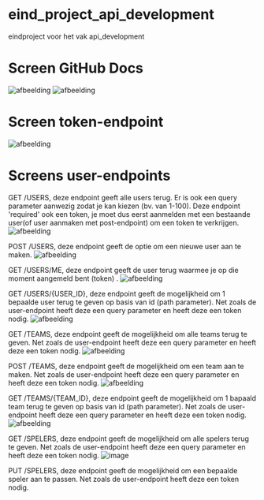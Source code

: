 # eind_project_api_development
eindproject voor het vak api_development


# Screen GitHub Docs
![afbeelding](https://user-images.githubusercontent.com/57671114/211197785-7cd911b5-d397-4225-a32d-6c76476abc64.png)
![afbeelding](https://user-images.githubusercontent.com/57671114/211198686-87fba841-b44e-49f7-8d4d-5c80142205e8.png)


# Screen token-endpoint
![afbeelding](https://user-images.githubusercontent.com/57671114/211198292-c67494bc-7e85-4230-a25b-da102b019a2b.png)

# Screens user-endpoints
GET /USERS, deze endpoint geeft alle users terug. Er is ook een query parameter aanwezig zodat je kan kiezen (bv. van 1-100). Deze endpoint 'required' ook een token, je moet dus eerst aanmelden met een bestaande user(of user aanmaken met post-endpoint) om een token te verkrijgen.
![afbeelding](https://user-images.githubusercontent.com/57671114/211198348-8df2dd07-e38b-4de1-b067-9098df7d156d.png)

POST /USERS, deze endpoint geeft de optie om een nieuwe user aan te maken.
![afbeelding](https://user-images.githubusercontent.com/57671114/211198575-8ffbf8ad-f6b2-465c-a606-b0f4e069b219.png)

GET /USERS/ME, deze endpoint geeft de user terug waarmee je op die moment aangemeld bent (token) .
![afbeelding](https://user-images.githubusercontent.com/57671114/211198726-9d4fa2f9-80f8-4486-8f3b-c17306953447.png)

GET /USERS/{USER_ID}, deze endpoint geeft de mogelijkheid om 1 bepaalde user terug te geven op basis van id (path parameter). Net zoals de user-endpoint heeft deze een query parameter en heeft deze een token nodig.
![afbeelding](https://user-images.githubusercontent.com/57671114/211198826-6f9c8f6b-5871-42f6-adc6-e9a5e2f2be12.png)

GET /TEAMS, deze endpoint geeft de mogelijkheid om alle teams terug te geven. Net zoals de user-endpoint heeft deze een query parameter en heeft deze een token nodig.
![afbeelding](https://user-images.githubusercontent.com/57671114/211199123-3f24f98f-7247-4494-b4a9-bbc12bb5b433.png)

POST /TEAMS, deze endpoint geeft de mogelijkheid om een team aan te maken. Net zoals de user-endpoint heeft deze een query parameter en heeft deze een token nodig.
![afbeelding](https://user-images.githubusercontent.com/57671114/211199314-d798bc6e-534c-4347-897d-d6f505cd44d7.png)

GET /TEAMS/{TEAM_ID}, deze endpoint geeft de mogelijkheid om 1 bapaald team terug te geven op basis van id (path parameter). Net zoals de user-endpoint heeft deze een query parameter en heeft deze een token nodig.
![afbeelding](https://user-images.githubusercontent.com/57671114/211199387-15ae4a25-8b0d-4999-ac3c-53dfcfeb1fe0.png)

GET /SPELERS, deze endpoint geeft de mogelijkheid om alle spelers terug te geven. Net zoals de user-endpoint heeft deze een query parameter en heeft deze een token nodig.
![image](https://user-images.githubusercontent.com/57671114/211324453-7849852f-0695-4057-be22-09ac18a6b924.png)

PUT /SPELERS, deze endpoint geeft de mogelijkheid om een bepaalde speler aan te passen. Net zoals de user-endpoint heeft deze een token nodig.
